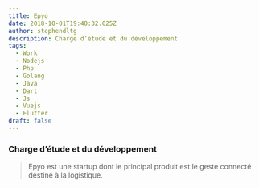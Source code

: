 ```yaml
---
title: Epyo
date: 2018-10-01T19:40:32.025Z
author: stephendltg
description: Charge d’étude et du développement
tags:
  - Work
  - Nodejs
  - Php
  - Golang
  - Java
  - Dart
  - Js
  - Vuejs
  - Flutter
draft: false
---
```

### **Charge d’étude et du développement**

> Epyo est une startup dont le principal produit est le geste connecté destiné à la logistique.